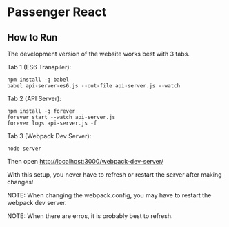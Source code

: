 # Passenger React

## How to Run

The development version of the website works best with 3 tabs.

Tab 1 (ES6 Transpiler):

```
npm install -g babel
babel api-server-es6.js --out-file api-server.js --watch
```

Tab 2 (API Server):

```
npm install -g forever
forever start --watch api-server.js
forever logs api-server.js -f
```

Tab 3 (Webpack Dev Server):

```
node server
```

Then open [http://localhost:3000/webpack-dev-server/](http://localhost:3000/webpack-dev-server/)

With this setup, you never have to refresh or restart the server after making changes!

NOTE: When changing the webpack.config, you may have to restart the webpack dev server.

NOTE: When there are erros, it is probably best to refresh.
